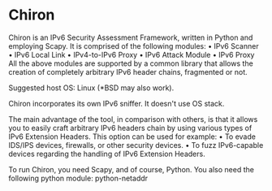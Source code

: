 # Chiron
Chiron is an IPv6 Security Assessment Framework, written in Python and employing Scapy. 
It is comprised of the following modules:
    • IPv6 Scanner
    • IPv6 Local Link
    • IPv4-to-IPv6 Proxy
    • IPv6 Attack Module
    • IPv6 Proxy
All the above modules are supported by a common library that allows the creation of completely arbitrary IPv6 header chains, fragmented or not.

Suggested host OS: Linux (*BSD may also work).  

Chiron incorporates its own IPv6 sniffer. It doesn't use OS stack.

The main advantage of the tool, in comparison with others, is that it allows you to easily craft arbitrary IPv6 headers chain by using various types of IPv6 Extension Headers. This option can be used for example:
    • To evade IDS/IPS devices, firewalls, or other security devices.
    • To fuzz IPv6-capable devices regarding the handling of IPv6 Extension Headers.
    
To run Chiron, you need Scapy, and of course, Python. 
You also need the following python module: python-netaddr
